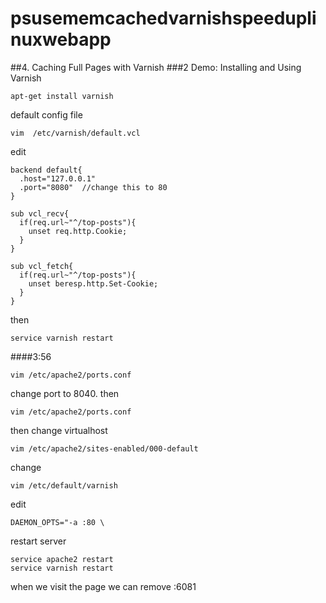 # psusememcachedvarnishspeeduplinuxwebapp
##4. Caching Full Pages with Varnish
###2 Demo: Installing and Using Varnish
```
apt-get install varnish
```
default config file
```
vim  /etc/varnish/default.vcl
```
edit
```
backend default{
  .host="127.0.0.1"
  .port="8080"  //change this to 80
}
```
```
sub vcl_recv{
  if(req.url~"^/top-posts"){
    unset req.http.Cookie;
  }
}
```
```
sub vcl_fetch{
  if(req.url~"^/top-posts"){
    unset beresp.http.Set-Cookie;
  }
}
```
then
```
service varnish restart
```

####3:56
```
vim /etc/apache2/ports.conf
```
change port to 8040. then
```
vim /etc/apache2/ports.conf
```
then change virtualhost
```
vim /etc/apache2/sites-enabled/000-default
```

change
```
vim /etc/default/varnish
```
edit
```
DAEMON_OPTS="-a :80 \
```
restart server
```
service apache2 restart
service varnish restart
```
when we visit the page we can remove :6081
